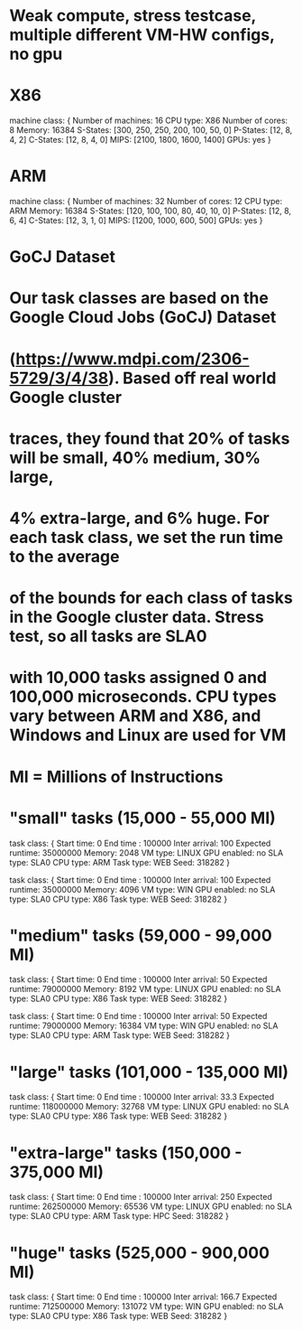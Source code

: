 # Weak compute, stress testcase, multiple different VM-HW configs, no gpu

# X86
machine class:
{
        Number of machines: 16
        CPU type: X86
        Number of cores: 8
        Memory: 16384
        S-States: [300, 250, 250, 200, 100, 50, 0]
        P-States: [12, 8, 4, 2]
        C-States: [12, 8, 4, 0]
        MIPS: [2100, 1800, 1600, 1400]
        GPUs: yes
}
# ARM
machine class:
{
        Number of machines: 32
        Number of cores: 12
        CPU type: ARM
        Memory: 16384
        S-States: [120, 100, 100, 80, 40, 10, 0]
        P-States: [12, 8, 6, 4]
        C-States: [12, 3, 1, 0]
        MIPS: [1200, 1000, 600, 500]
        GPUs: yes
}

# GoCJ Dataset

# Our task classes are based on the Google Cloud Jobs (GoCJ) Dataset 
# (https://www.mdpi.com/2306-5729/3/4/38). Based off real world Google cluster 
# traces, they found that 20% of tasks will be small, 40% medium, 30% large, 
# 4% extra-large, and 6% huge. For each task class, we set the run time to the average
# of the bounds for each class of tasks in the Google cluster data. Stress test, so all tasks are SLA0
# with 10,000 tasks assigned 0 and 100,000 microseconds. CPU types vary between ARM and X86, and Windows and Linux are used for VM

# MI = Millions of Instructions
# "small" tasks (15,000 - 55,000 MI)
task class:
{
        Start time: 0
        End time : 100000
        Inter arrival: 100
        Expected runtime: 35000000
        Memory: 2048
        VM type: LINUX
        GPU enabled: no
        SLA type: SLA0
        CPU type: ARM
        Task type: WEB
        Seed: 318282
}

task class:
{
        Start time: 0
        End time : 100000
        Inter arrival: 100
        Expected runtime: 35000000
        Memory: 4096
        VM type: WIN
        GPU enabled: no
        SLA type: SLA0
        CPU type: X86
        Task type: WEB
        Seed: 318282
}

# "medium" tasks (59,000 - 99,000 MI)
task class:
{
        Start time: 0
        End time : 100000
        Inter arrival: 50
        Expected runtime: 79000000
        Memory: 8192
        VM type: LINUX
        GPU enabled: no
        SLA type: SLA0
        CPU type: X86
        Task type: WEB
        Seed: 318282
}

task class:
{
        Start time: 0
        End time : 100000
        Inter arrival: 50
        Expected runtime: 79000000
        Memory: 16384
        VM type: WIN
        GPU enabled: no
        SLA type: SLA0
        CPU type: ARM
        Task type: WEB
        Seed: 318282
}

# "large" tasks (101,000 - 135,000 MI)
task class:
{
        Start time: 0
        End time : 100000
        Inter arrival: 33.3
        Expected runtime: 118000000
        Memory: 32768
        VM type: LINUX
        GPU enabled: no
        SLA type: SLA0
        CPU type: X86
        Task type: WEB
        Seed: 318282
}

# "extra-large" tasks (150,000 - 375,000 MI)
task class:
{
        Start time: 0
        End time : 100000
        Inter arrival: 250
        Expected runtime: 262500000
        Memory: 65536
        VM type: LINUX
        GPU enabled: no
        SLA type: SLA0
        CPU type: ARM
        Task type: HPC
        Seed: 318282
}

# "huge" tasks (525,000 - 900,000 MI)
task class:
{
        Start time: 0
        End time : 100000
        Inter arrival: 166.7
        Expected runtime: 712500000
        Memory: 131072
        VM type: WIN
        GPU enabled: no
        SLA type: SLA0
        CPU type: X86
        Task type: WEB
        Seed: 318282
}


